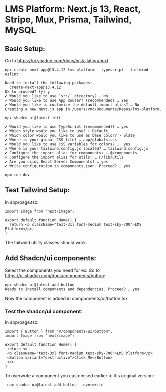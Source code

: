 # LMS Platform: Next.js 13, React, Stripe, Mux, Prisma, Tailwind, MySQL

## Basic Setup:

Go to https://ui.shadcn.com/docs/installation/next

```
npx create-next-app@13.4.12 lms-platform --typescript --tailwind --eslint

Need to install the following packages:
  create-next-app@13.4.12
Ok to proceed? (y) y
✔ Would you like to use `src/` directory? … No
✔ Would you like to use App Router? (recommended) … Yes
✔ Would you like to customize the default import alias? … No 
Creating a new Next.js app in /Users/vmd/Documents/Repos/lms-platform.

npx shadcn-ui@latest init

✔ Would you like to use TypeScript (recommended)? … yes
✔ Which style would you like to use? › Default
✔ Which color would you like to use as base color? › Slate
✔ Where is your global CSS file? … app/globals.css
✔ Would you like to use CSS variables for colors? …  yes
✔ Where is your tailwind.config.js located? … tailwind.config.js
✔ Configure the import alias for components: … @/components
✔ Configure the import alias for utils: … @/lib/utils
✔ Are you using React Server Components? … yes
✔ Write configuration to components.json. Proceed? … yes

npm run dev
```

## Test Tailwind Setup:

In app/page.tsx:
```
import Image from "next/image";

export default function Home() {
  return <p className="text-3xl font-medium text-sky-700">LMS Platform</p>;
}
```

The tailwind utility classes should work.

## Add Shadcn/ui components:

Select the components you need for ex: Go to https://ui.shadcn.com/docs/components/button:
 
 ```
 npx shadcn-ui@latest add button
 Ready to install components and dependencies. Proceed? … yes
 ```

 Now the component is added in compponents/ui/button.tsx

 ### Test the shadcn/ui component:
 
 In app/page.tsx:
 ```
 import { Button } from "@/components/ui/button";
import Image from "next/image";

export default function Home() {
  return <>
  <p className="text-3xl font-medium text-sky-700">LMS Platform</p>
  <Button variant="destructive">Click Me</Button>
  </>
}

 ```

 To overwrite a component you customised earlier to it's original version:
 ```
  npx shadcn-ui@latest add button --overwrite
 ```